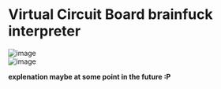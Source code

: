 # Virtual Circuit Board brainfuck interpreter

![image](https://user-images.githubusercontent.com/6313423/171215917-38e6873a-5ee5-4c7e-8d0d-cca7212f35bc.png)  
![image](https://user-images.githubusercontent.com/6313423/171215462-d34d722d-b4e8-4872-8953-f5e61b8c77f5.png)

**explenation maybe at some point in the future :P**